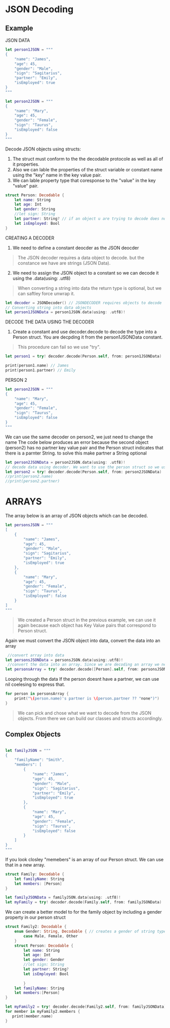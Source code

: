 # JSON Decoding
 
## Example 

JSON DATA

``` swift
let person1JSON = """
{
    "name": "James",
    "age": 45,
    "gender": "Male",
    "sign": "Sagitarius",
    "partner": "Emily",
    "isEmployed": true
}
"""

let person2JSON = """
{
    "name": "Mary",
    "age": 45,
    "gender": "Female",
    "sign": "Taurus",
    "isEmployed": false
}
"""
```
 Decode JSON objects using structs: 
1. The struct must conform to the the decodable protocole as well as all of it properties. 
2. Also we can lable the properties of the struct variable or constant name using the "key" name in the key value pair.
3. We can lable property type that coresponse to the "value" in the key "value" pair. 

``` swift
struct Person: Decodable {
    let name: String
    let age: Int
    let gender: String
    //let sign: String
    let partner: String? // if an object u are trying to decode does not have a property just make it an optional.
    let isEmployed: Bool
}

```

CREATING A DECODER 
1. We need to define a constant deocder as the JSON deocder 
> The JSON decoder requires a data object to decode. but the constance we have are strings (JSON Data). 
2. We need to assign the JSON object to a constant so we can decode it using the .data(using: .utf8)
> When converting a string into data the return type is optional, but we can saftley force unwrap it.
 
``` swift
let decoder = JSONDecoder() // JSONDECODER requires objects to decode
// Converting string into data objects
let person1JSONData = person1JSON.data(using: .utf8)!
```
DECODE THE DATA USING THE DECODER
1. Create a constant and use decoder.decode to decode the type into a Person struct. You are decpding it from the person1JSONData constant.
> This procedure can fail so we use "try".

``` swift
let person1 = try! decoder.decode(Person.self, from: person1JSONData)

print(person1.name) // James
print(person1.partner) // Emily

```

PERSON 2 

``` swift
let person2JSON = """
{
    "name": "Mary",
    "age": 45,
    "gender": "Female",
    "sign": "Taurus",
    "isEmployed": false
}
"""
```

We can use the same decoder on person2, we just need to change the name
The code below produces an error because the second object (person2) has no partner key value pair and the Person struct indicates that there is a parnter String. to solve this make partner a String optional

``` swift
let person2JSONData = person2JSON.data(using: .utf8)!
// decode data using decoder. We want to use the person struct so we use Person.self
let person2 = try! decoder.decode(Person.self, from: person2JSONData)
//print(person2.name)
//print(person2.partner)

```

# ARRAYS

The array below is an array of JSON objects which can be decoded.

``` swift
let personsJSON = """
[
    {
        "name": "James",
        "age": 45,
        "gender": "Male",
        "sign": "Sagitarius",
        "partner": "Emily",
        "isEmployed": true
    },
    {
        "name": "Mary",
        "age": 45,
        "gender": "Female",
        "sign": "Taurus",
        "isEmployed": false
    }
]
"""
```
> We created a Person struct in the previous example, we can use it again because each object has Key Value pairs that correspond to Person struct.

Again we must convert the JSON object into data, convert the data into an array

``` swift
 //convert array into data
let personsJSONData = personsJSON.data(using:.utf8)!
 //convert the data into an array. Since we are decoding an array we need an array of the person struct.
let personsArray = try! decoder.decode([Person].self, from: personsJSONData)
```

Looping through the data
 If the person doesnt have a partner, we can use nil coelesing to express that. 

``` swift
for person in personsArray {
    print("\(person.name)'s partner is \(person.partner ?? "none")")
}
```

> We can pick and chose what we want to decode from the JSON objects. From there we can build our classes and structs accordingly.

## Complex Objects

``` swift

let familyJSON = """
{
    "familyName": "Smith",
    "members": [
        {
            "name": "James",
            "age": 45,
            "gender": "Male",
            "sign": "Sagitarius",
            "partner": "Emily",
            "isEmployed": true
        },
        {
            "name": "Mary",
            "age": 45,
            "gender": "Female",
            "sign": "Taurus",
            "isEmployed": false
        }
    ]
}
"""
```
If you look closley "memebers" is an array of our Person struct. We can use that in a new array.

``` swift
struct Family: Decodable {
    let familyName: String
    let members: [Person]
}

let familyJSONData = familyJSON.data(using: .utf8)!
let myFamily = try! decoder.decode(Family.self, from: familyJSONData)

``` 

We can create a better model to for the family object by including a gender property in our person struct

``` swift
struct Family2: Decodable {
    enum Gender: String, Decodable { // creates a gender of string type cases
        case Male, Female, Other
    }
    struct Person: Decodable {
        let name: String
        let age: Int
        let gender: Gender
        //let sign: String
        let partner: String? 
        let isEmployed: Bool
            
        }
    let familyName: String
    let members:[Person]
}

let myFamily2 = try! decoder.decode(Family2.self, from: familyJSONData)
for member in myFamily2.members {
   print(member.name)
}
```


